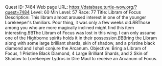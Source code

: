 Quest ID: 7484
Web page URL: https://database.turtle-wow.org/?quest=7484
Level: 60
Min Level: 57
Race: 77
Title: Libram of Focus
Description: This libram almost aroused interest in one of the younger Lorekeeper's familiars. Poor thing, it was only a few weeks old.$B$BThose among you who are more magically inclined might find this item interesting.$B$BThe Libram of Focus was lost in this wing. I can only assume one of the Highborne spirits holds it in their possession.$B$BBring the Libram along with some large brilliant shards, skin of shadow, and a pristine black diamond and I shall conjure the Arcanum.
Objective: Bring a Libram of Focus, 1 Pristine Black Diamond, 4 Large Brilliant Shards, and 2 Skin of Shadow to Lorekeeper Lydros in Dire Maul to receive an Arcanum of Focus.
